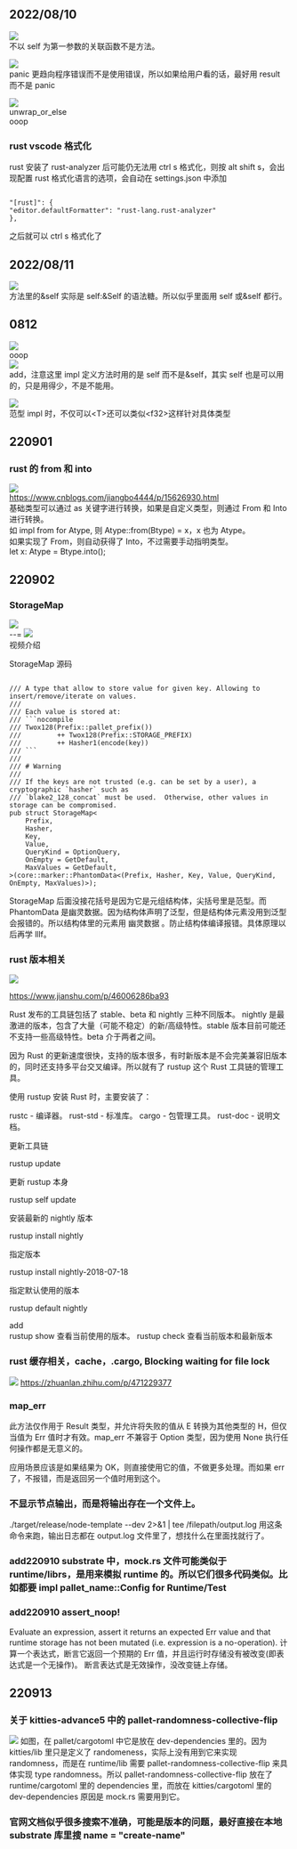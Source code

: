## 2022/08/10

![](./img/2022-08-10-10-25-01.png)  
不以 self 为第一参数的关联函数不是方法。

![](./img/2022-08-10-10-32-07.png)  
panic 更趋向程序错误而不是使用错误，所以如果给用户看的话，最好用 result 而不是 panic

![](./img/2022-08-10-10-41-52.png)  
unwrap_or_else  
ooop

### rust vscode 格式化

rust 安装了 rust-analyzer 后可能仍无法用 ctrl s 格式化，则按 alt shift s，会出现配置 rust 格式化语言的选项，会自动在 settings.json 中添加

```

"[rust]": {
"editor.defaultFormatter": "rust-lang.rust-analyzer"
},

```

之后就可以 ctrl s 格式化了

## 2022/08/11

![](./img/2022-08-11-17-18-57.png)  
方法里的&self 实际是 self:&Self 的语法糖。所以似乎里面用 self 或&self 都行。

## 0812

![](./img/2022-08-12-11-23-46.png)  
ooop  
![](./img/2022-08-13-21-38-48.png)  
add，注意这里 impl 定义方法时用的是 self 而不是&self，其实 self 也是可以用的，只是用得少，不是不能用。

![](./img/2022-08-12-14-07-48.png)  
范型 impl 时，不仅可以\<T>还可以类似\<f32>这样针对具体类型

## 220901

### rust 的 from 和 into

![](./img/2022-09-01-13-56-25.png)  
https://www.cnblogs.com/jiangbo4444/p/15626930.html  
基础类型可以通过 as 关键字进行转换，如果是自定义类型，则通过 From 和 Into 进行转换。  
如 impl from for Atype, 则 Atype::from(Btype) = x，x 也为 Atype。  
如果实现了 From，则自动获得了 Into，不过需要手动指明类型。  
let x: Atype = Btype.into();

## 220902

### StorageMap

![](./img/2022-09-02-09-24-21.png)  
--=
![](./img/2022-09-02-09-24-36.png)  
视频介绍

StorageMap 源码

````

/// A type that allow to store value for given key. Allowing to insert/remove/iterate on values.
///
/// Each value is stored at:
/// ```nocompile
/// Twox128(Prefix::pallet_prefix())
/// 		++ Twox128(Prefix::STORAGE_PREFIX)
/// 		++ Hasher1(encode(key))
/// ```
///
/// # Warning
///
/// If the keys are not trusted (e.g. can be set by a user), a cryptographic `hasher` such as
/// `blake2_128_concat` must be used.  Otherwise, other values in storage can be compromised.
pub struct StorageMap<
	Prefix,
	Hasher,
	Key,
	Value,
	QueryKind = OptionQuery,
	OnEmpty = GetDefault,
	MaxValues = GetDefault,
>(core::marker::PhantomData<(Prefix, Hasher, Key, Value, QueryKind, OnEmpty, MaxValues)>);

````

StorageMap 后面没接花括号是因为它是元组结构体，尖括号里是范型。而 PhantomData 是幽灵数据。因为结构体声明了泛型，但是结构体元素没用到泛型会报错的。所以结构体里的元素用 幽灵数据 。防止结构体编译报错。具体原理以后再学 lllf。

### rust 版本相关

![](./img/2022-09-02-11-03-22.png)

https://www.jianshu.com/p/46006286ba93

Rust 发布的工具链包括了 stable、beta 和 nightly 三种不同版本。 nightly 是最激进的版本，包含了大量（可能不稳定）的新/高级特性。stable 版本目前可能还不支持一些高级特性。beta 介于两者之间。

因为 Rust 的更新速度很快，支持的版本很多，有时新版本是不会完美兼容旧版本的，同时还支持多平台交叉编译。所以就有了 rustup 这个 Rust 工具链的管理工具。

使用 rustup 安装 Rust 时，主要安装了：

rustc - 编译器。
rust-std - 标准库。
cargo - 包管理工具。
rust-doc - 说明文档。

更新工具链

rustup update

更新 rustup 本身

rustup self update

安装最新的 nightly 版本

rustup install nightly

指定版本

rustup install nightly-2018-07-18

指定默认使用的版本

rustup default nightly

add  
rustup show 查看当前使用的版本。
rustup check 查看当前版本和最新版本

### rust 缓存相关，cache，.cargo, Blocking waiting for file lock

![](./img/2022-09-07-11-56-19.png)
https://zhuanlan.zhihu.com/p/471229377

### map_err

此方法仅作用于 Result 类型，并允许将失败的值从 E 转换为其他类型的 H，但仅当值为 Err 值时才有效。map_err 不兼容于 Option 类型，因为使用 None 执行任何操作都是无意义的。

应用场景应该是如果结果为 OK，则直接使用它的值，不做更多处理。而如果 err 了，不报错，而是返回另一个值时用到这个。

### 不显示节点输出，而是将输出存在一个文件上。

./target/release/node-template --dev 2>&1 | tee /filepath/output.log 用这条命令来跑，输出日志都在 output.log 文件里了，想找什么在里面找就行了。

### add220910 substrate 中，mock.rs 文件可能类似于 runtime/librs，是用来模拟 runtime 的。所以它们很多代码类似。比如都要 impl pallet_name::Config for Runtime/Test

### add220910 assert_noop!

Evaluate an expression, assert it returns an expected Err value and that runtime storage has not been mutated (i.e. expression is a no-operation).
计算一个表达式，断言它返回一个预期的 Err 值，并且运行时存储没有被改变(即表达式是一个无操作)。
断言表达式是无效操作，没改变链上存储。

## 220913

### 关于 kitties-advance5 中的 pallet-randomness-collective-flip

![](./img/2022-09-13-11-46-22.png)
如图，在 pallet/cargotoml 中它是放在 dev-dependencies 里的。因为 kitties/lib 里只是定义了 randomeness，实际上没有用到它来实现 randomness，而是在 runtime/lib 需要 pallet-randomness-collective-flip 来具体实现 type randomness。所以 pallet-randomness-collective-flip 放在了 runtime/cargotoml 里的 dependencies 里，而放在 kitties/cargotoml 里的 dev-dependencies 原因是 mock.rs 需要用到它。

### 官网文档似乎很多搜索不准确，可能是版本的问题，最好直接在本地 substrate 库里搜 name = "create-name"
